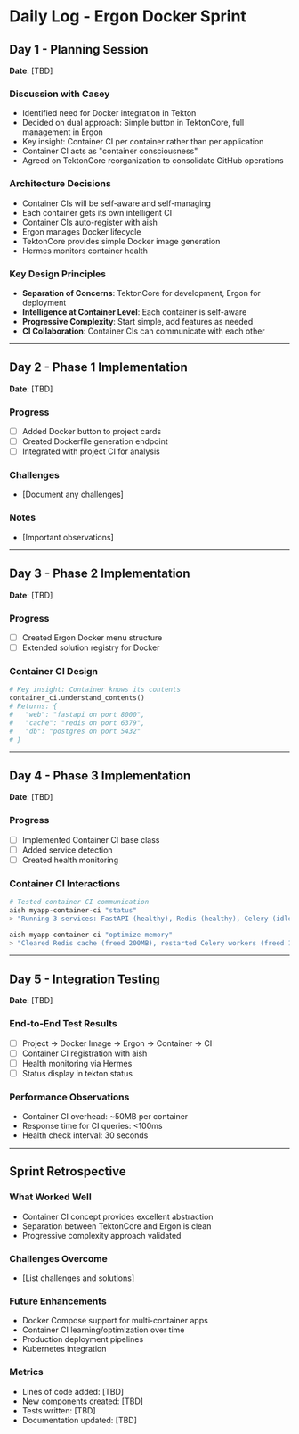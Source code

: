 # Daily Log - Ergon Docker Sprint

## Day 1 - Planning Session
**Date**: [TBD]

### Discussion with Casey
- Identified need for Docker integration in Tekton
- Decided on dual approach: Simple button in TektonCore, full management in Ergon
- Key insight: Container CI per container rather than per application
- Container CI acts as "container consciousness"
- Agreed on TektonCore reorganization to consolidate GitHub operations

### Architecture Decisions
- Container CIs will be self-aware and self-managing
- Each container gets its own intelligent CI
- Container CIs auto-register with aish
- Ergon manages Docker lifecycle
- TektonCore provides simple Docker image generation
- Hermes monitors container health

### Key Design Principles
- **Separation of Concerns**: TektonCore for development, Ergon for deployment
- **Intelligence at Container Level**: Each container is self-aware
- **Progressive Complexity**: Start simple, add features as needed
- **CI Collaboration**: Container CIs can communicate with each other

---

## Day 2 - Phase 1 Implementation
**Date**: [TBD]

### Progress
- [ ] Added Docker button to project cards
- [ ] Created Dockerfile generation endpoint
- [ ] Integrated with project CI for analysis

### Challenges
- [Document any challenges]

### Notes
- [Important observations]

---

## Day 3 - Phase 2 Implementation
**Date**: [TBD]

### Progress
- [ ] Created Ergon Docker menu structure
- [ ] Extended solution registry for Docker

### Container CI Design
```python
# Key insight: Container knows its contents
container_ci.understand_contents()
# Returns: {
#   "web": "fastapi on port 8000",
#   "cache": "redis on port 6379", 
#   "db": "postgres on port 5432"
# }
```

---

## Day 4 - Phase 3 Implementation
**Date**: [TBD]

### Progress
- [ ] Implemented Container CI base class
- [ ] Added service detection
- [ ] Created health monitoring

### Container CI Interactions
```bash
# Tested container CI communication
aish myapp-container-ci "status"
> "Running 3 services: FastAPI (healthy), Redis (healthy), Celery (idle)"

aish myapp-container-ci "optimize memory"
> "Cleared Redis cache (freed 200MB), restarted Celery workers (freed 150MB)"
```

---

## Day 5 - Integration Testing
**Date**: [TBD]

### End-to-End Test Results
- [ ] Project → Docker Image → Ergon → Container → CI
- [ ] Container CI registration with aish
- [ ] Health monitoring via Hermes
- [ ] Status display in tekton status

### Performance Observations
- Container CI overhead: ~50MB per container
- Response time for CI queries: <100ms
- Health check interval: 30 seconds

---

## Sprint Retrospective

### What Worked Well
- Container CI concept provides excellent abstraction
- Separation between TektonCore and Ergon is clean
- Progressive complexity approach validated

### Challenges Overcome
- [List challenges and solutions]

### Future Enhancements
- Docker Compose support for multi-container apps
- Container CI learning/optimization over time
- Production deployment pipelines
- Kubernetes integration

### Metrics
- Lines of code added: [TBD]
- New components created: [TBD]
- Tests written: [TBD]
- Documentation updated: [TBD]